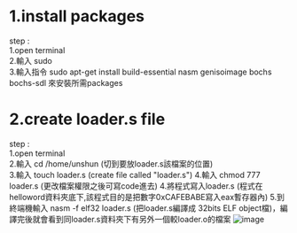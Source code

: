 # 1.install packages
step :    
1.open terminal  
2.輸入 sudo  
3.輸入指令 sudo apt-get install build-essential nasm genisoimage bochs bochs-sdl 來安裝所需packages  

# 2.create loader.s file
step :    
1.open terminal  
2.輸入 cd /home/unshun (切到要放loader.s該檔案的位置)  
3.輸入 touch loader.s (create file called "loader.s")
4.輸入 chmod 777 loader.s (更改檔案權限之後可寫code進去)
4.將程式寫入loader.s (程式在helloword資料夾底下,該程式目的是把數字0xCAFEBABE寫入eax暫存器內)
5.到終端機輸入 nasm -f elf32 loader.s (把loader.s編譯成 32bits ELF object檔)，編譯完後就會看到同loader.s資料夾下有另外一個較loader.o的檔案
![image](https://github.com/unshun0120/use_linux_imp_OS/assets/79517348/10cc8ca1-717d-415c-84dd-07103bd34cec)
